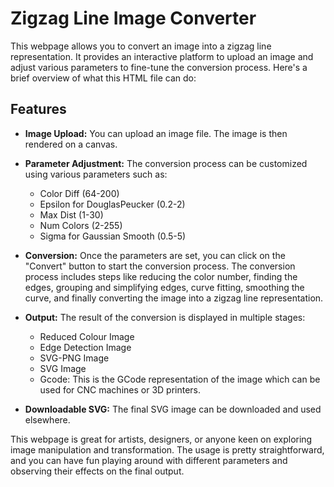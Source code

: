 # Zigzag Line Image Converter

This webpage allows you to convert an image into a zigzag line representation. It provides an interactive platform to upload an image and adjust various parameters to fine-tune the conversion process. Here's a brief overview of what this HTML file can do:

## Features

- **Image Upload:** You can upload an image file. The image is then rendered on a canvas.

- **Parameter Adjustment:** The conversion process can be customized using various parameters such as:
    - Color Diff (64-200)
    - Epsilon for DouglasPeucker (0.2-2)
    - Max Dist (1-30)
    - Num Colors (2-255)
    - Sigma for Gaussian Smooth (0.5-5)

- **Conversion:** Once the parameters are set, you can click on the "Convert" button to start the conversion process. The conversion process includes steps like reducing the color number, finding the edges, grouping and simplifying edges, curve fitting, smoothing the curve, and finally converting the image into a zigzag line representation.

- **Output:** The result of the conversion is displayed in multiple stages:
    - Reduced Colour Image
    - Edge Detection Image
    - SVG-PNG Image
    - SVG Image
    - Gcode: This is the GCode representation of the image which can be used for CNC machines or 3D printers.

- **Downloadable SVG:** The final SVG image can be downloaded and used elsewhere.

This webpage is great for artists, designers, or anyone keen on exploring image manipulation and transformation. The usage is pretty straightforward, and you can have fun playing around with different parameters and observing their effects on the final output.
